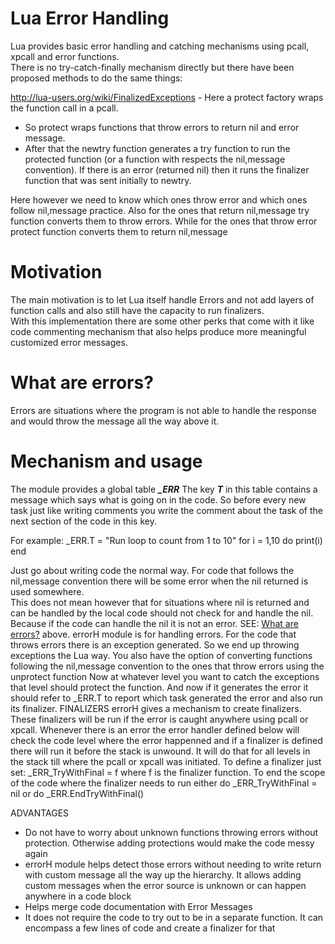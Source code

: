# Lua Error Handling
Lua provides basic error handling and catching mechanisms using pcall, xpcall and error functions.   
There is no try-catch-finally mechanism directly but there have been proposed methods to do the same things:  
 
 
http://lua-users.org/wiki/FinalizedExceptions - Here a protect factory wraps the function call in a pcall. 
* So protect wraps functions that throw errors to return nil and error message. 
* After that the newtry function generates a try function to run the protected function (or a function with respects the nil,message convention). If there is an error (returned nil) then it runs the finalizer function that was sent initially to newtry.

Here however we need to know which ones throw error and which ones follow nil,message practice. Also for the ones that return nil,message try function converts them to throw errors. While for the ones that throw error protect function converts them to return nil,message

# Motivation
The main motivation is to let Lua itself handle Errors and not add layers of function calls and also still have the capacity to run finalizers.   
With this implementation there are some other perks that come with it like code commenting mechanism that also helps produce more meaningful customized error messages.


# What are errors?
Errors are situations where the program is not able to handle the response and would throw the message all the way above it.



# Mechanism and usage
The module provides a global table ***_ERR***
The key ***T*** in this table contains a message which says what is going on in the code. So before every new task just like writing comments you write the comment about the task of the next section of the code in this key.   

For example:
		_ERR.T = "Run loop to count from 1 to 10"
		for i = 1,10 do
			print(i)
		end

Just go about writing code the normal way. For code that follows the nil,message convention there will be some error when the nil returned is used somewhere.  
This does not mean however that for situations where nil is returned and can be handled by the local code should not check for and handle the nil.   
Because if the code can handle the nil it is not an error. SEE: [What are errors?](#what-are-errors?) above. errorH module is for handling errors. For the code that throws errors there is an exception generated. So we end up throwing exceptions the Lua way.
 You also have the option of converting functions following the nil,message convention to the ones that throw errors using the unprotect function
 Now at whatever level you want to catch the exceptions that level should protect the function. And now if it generates the error it should refer to _ERR.T to report which task generated the error and also run its finalizer.
 FINALIZERS
 errorH gives a mechanism to create finalizers. These finalizers will be run if the error is caught anywhere using pcall or xpcall. Whenever there is an error the error handler defined below will check the code level where the error happenned and if a finalizer is defined there will run it before the stack is unwound. It will do that for all levels in the stack till where the pcall or xpcall was initiated.
 To define a finalizer just set: _ERR_TryWithFinal = f where f is the finalizer function.
 To end the scope of the code where the finalizer needs to run either do _ERR_TryWithFinal = nil or do _ERR.EndTryWithFinal()

 ADVANTAGES
 * Do not have to worry about unknown functions throwing errors without protection. Otherwise adding protections would make the code messy again
 * errorH module helps detect those errors without needing to write return with custom message all the way up the hierarchy. It allows adding custom messages when the error source is unknown or can happen anywhere in a code block
 * Helps merge code documentation with Error Messages
 * It does not require the code to try out to be in a separate function. It can encompass a few lines of code and create a finalizer for that

